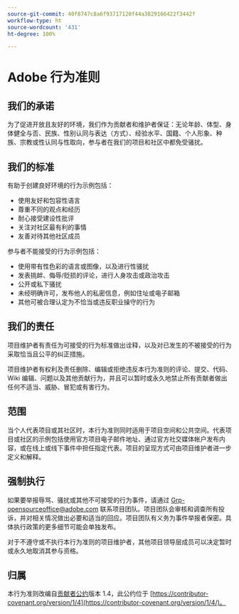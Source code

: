 ```yaml
---
source-git-commit: 40f8747c8a6f93717120f44a3829166422f3442f
workflow-type: ht
source-wordcount: '431'
ht-degree: 100%

---
```

# Adobe 行为准则

## 我们的承诺

为了促进开放且友好的环境，我们作为贡献者和维护者保证：无论年龄、体型、身体健全与否、民族、性别认同与表达（方式）、经验水平、国籍、个人形象、种族、宗教或性认同与性取向，参与者在我们的项目和社区中都免受骚扰。

## 我们的标准

有助于创建良好环境的行为示例包括：

* 使用友好和包容性语言
* 尊重不同的观点和经历
* 耐心接受建设性批评
* 关注对社区最有利的事情
* 友善对待其他社区成员

参与者不能接受的行为示例包括：

* 使用带有性色彩的语言或图像，以及进行性骚扰
* 发表挑衅、侮辱/贬损的评论，进行人身攻击或政治攻击
* 公开或私下骚扰
* 未经明确许可，发布他人的私密信息，例如住址或电子邮箱
* 其他可被合理认定为不恰当或违反职业操守的行为

## 我们的责任

项目维护者有责任为可接受的行为标准做出诠释，以及对已发生的不被接受的行为采取恰当且公平的纠正措施。

项目维护者有权利及责任删除、编辑或拒绝违反本行为准则的评论、提交、代码、Wiki 编辑、问题以及其他贡献行为，并且可以暂时或永久地禁止所有贡献者做出任何不适当、威胁、冒犯或有害行为。

## 范围

当个人代表项目或其社区时，本行为准则同时适用于项目空间和公共空间。代表项目或社区的示例包括使用官方项目电子邮件地址、通过官方社交媒体帐户发布内容，或在线上或线下事件中担任指定代表。项目的呈现方式可由项目维护者进一步定义和解释。

## 强制执行

如果要举报辱骂、骚扰或其他不可接受的行为事件，请通过 Grp-opensourceoffice@adobe.com 联系项目团队。项目团队会审核和调查所有投诉，并对相关情况做出必要和适当的回应。项目团队有义务为事件举报者保密。具体执行政策的更多细节可能会单独发布。

对于不遵守或不执行本行为准则的项目维护者，其他项目领导层成员可以决定暂时或永久地取消其参与资格。

## 归属

本行为准则改编自[贡献者公约](https://contributor-covenant.org)版本 1.4，此公约位于 [https://contributor-covenant.org/version/1/4](https://contributor-covenant.org/version/1/4/)。
